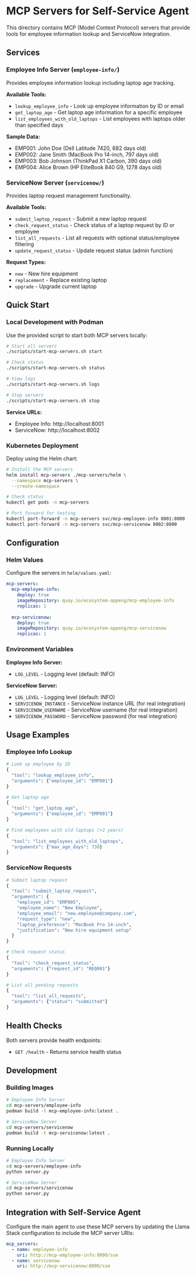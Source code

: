 # MCP Servers for Self-Service Agent

This directory contains MCP (Model Context Protocol) servers that provide tools for employee information lookup and ServiceNow integration.

## Services

### Employee Info Server (`employee-info/`)
Provides employee information lookup including laptop age tracking.

**Available Tools:**
- `lookup_employee_info` - Look up employee information by ID or email
- `get_laptop_age` - Get laptop age information for a specific employee
- `list_employees_with_old_laptops` - List employees with laptops older than specified days

**Sample Data:**
- EMP001: John Doe (Dell Latitude 7420, 682 days old)
- EMP002: Jane Smith (MacBook Pro 14-inch, 797 days old)
- EMP003: Bob Johnson (ThinkPad X1 Carbon, 390 days old)
- EMP004: Alice Brown (HP EliteBook 840 G9, 1278 days old)

### ServiceNow Server (`servicenow/`)
Provides laptop request management functionality.

**Available Tools:**
- `submit_laptop_request` - Submit a new laptop request
- `check_request_status` - Check status of a laptop request by ID or employee
- `list_all_requests` - List all requests with optional status/employee filtering
- `update_request_status` - Update request status (admin function)

**Request Types:**
- `new` - New hire equipment
- `replacement` - Replace existing laptop
- `upgrade` - Upgrade current laptop

## Quick Start

### Local Development with Podman

Use the provided script to start both MCP servers locally:

```bash
# Start all servers
./scripts/start-mcp-servers.sh start

# Check status
./scripts/start-mcp-servers.sh status

# View logs
./scripts/start-mcp-servers.sh logs

# Stop servers
./scripts/start-mcp-servers.sh stop
```

**Service URLs:**
- Employee Info: http://localhost:8001
- ServiceNow: http://localhost:8002

### Kubernetes Deployment

Deploy using the Helm chart:

```bash
# Install the MCP servers
helm install mcp-servers ./mcp-servers/helm \
  --namespace mcp-servers \
  --create-namespace

# Check status
kubectl get pods -n mcp-servers

# Port forward for testing
kubectl port-forward -n mcp-servers svc/mcp-employee-info 8001:8000
kubectl port-forward -n mcp-servers svc/mcp-servicenow 8002:8000
```

## Configuration

### Helm Values

Configure the servers in `helm/values.yaml`:

```yaml
mcp-servers:
  mcp-employee-info:
    deploy: true
    imageRepository: quay.io/ecosystem-appeng/mcp-employee-info
    replicas: 1
    
  mcp-servicenow:
    deploy: true
    imageRepository: quay.io/ecosystem-appeng/mcp-servicenow
    replicas: 1
```

### Environment Variables

**Employee Info Server:**
- `LOG_LEVEL` - Logging level (default: INFO)

**ServiceNow Server:**
- `LOG_LEVEL` - Logging level (default: INFO)
- `SERVICENOW_INSTANCE` - ServiceNow instance URL (for real integration)
- `SERVICENOW_USERNAME` - ServiceNow username (for real integration)
- `SERVICENOW_PASSWORD` - ServiceNow password (for real integration)

## Usage Examples

### Employee Info Lookup

```python
# Look up employee by ID
{
  "tool": "lookup_employee_info",
  "arguments": {"employee_id": "EMP001"}
}

# Get laptop age
{
  "tool": "get_laptop_age", 
  "arguments": {"employee_id": "EMP001"}
}

# Find employees with old laptops (>2 years)
{
  "tool": "list_employees_with_old_laptops",
  "arguments": {"max_age_days": 730}
}
```

### ServiceNow Requests

```python
# Submit laptop request
{
  "tool": "submit_laptop_request",
  "arguments": {
    "employee_id": "EMP005",
    "employee_name": "New Employee", 
    "employee_email": "new.employee@company.com",
    "request_type": "new",
    "laptop_preference": "MacBook Pro 14-inch",
    "justification": "New hire equipment setup"
  }
}

# Check request status
{
  "tool": "check_request_status",
  "arguments": {"request_id": "REQ001"}
}

# List all pending requests
{
  "tool": "list_all_requests",
  "arguments": {"status": "submitted"}
}
```

## Health Checks

Both servers provide health endpoints:
- `GET /health` - Returns service health status

## Development

### Building Images

```bash
# Employee Info Server
cd mcp-servers/employee-info
podman build -t mcp-employee-info:latest .

# ServiceNow Server  
cd mcp-servers/servicenow
podman build -t mcp-servicenow:latest .
```

### Running Locally

```bash
# Employee Info Server
cd mcp-servers/employee-info
python server.py

# ServiceNow Server
cd mcp-servers/servicenow  
python server.py
```

## Integration with Self-Service Agent

Configure the main agent to use these MCP servers by updating the Llama Stack configuration to include the MCP server URIs:

```yaml
mcp_servers:
  - name: employee-info
    uri: http://mcp-employee-info:8000/sse
  - name: servicenow
    uri: http://mcp-servicenow:8000/sse
```